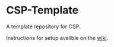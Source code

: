<!--- move this to /instructions/ -->

# CSP-Template

A template repository for CSP.

Instructions for setup avalible on the [wiki](https://github.com/lishaduck/CSP-template/wiki).
